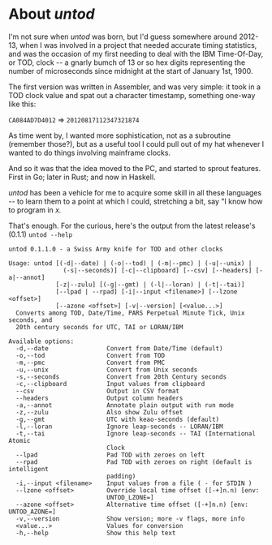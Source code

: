 # About *untod*

I'm not sure when *untod* was born, but I'd guess somewhere around 2012-13,
when I was involved in a project that needed accurate timing statistics,
and was the occasion of my first needing to deal with the IBM Time-Of-Day, 
or TOD, clock -- a gnarly bumch of 13 or so hex digits representing 
the number of microseconds since midnight at the start 
of January 1st, 1900.

The first version was written in Assembler, and was very simple: 
it took in a TOD clock value and spat out a character timestamp, 
something one-way like this:

`CA084AD7D4012` => `20120817112347321874`

As time went by, I wanted more sophistication, 
not as a subroutine (remember those?), 
but as a useful tool I could pull out of my hat 
whenever I wanted to do things involving mainframe clocks.

And so it was that the idea moved to the PC, 
and started to sprout features.
First in Go; later in Rust; and now in Haskell.

*untod* has been a vehicle for me to acquire some skill 
in all these languages -- to learn them to a point at which I could, stretching a bit, say "I know how to program in *x.*

That's enough. For the curious, 
here's the output from the latest release's (0.1.1) `untod --help` 

```
untod 0.1.1.0 - a Swiss Army knife for TOD and other clocks

Usage: untod [(-d|--date) | (-o|--tod) | (-m|--pmc) | (-u|--unix) | 
               (-s|--seconds)] [-c|--clipboard] [--csv] [--headers] [-a|--annot]
             [-z|--zulu] [(-g|--gmt) | (-l|--loran) | (-t|--tai)] 
             [--lpad | --rpad] [-i|--input <filename>] [--lzone <offset>] 
             [--azone <offset>] [-v|--version] [<value...>]
  Converts among TOD, Date/Time, PARS Perpetual Minute Tick, Unix seconds, and
  20th century seconds for UTC, TAI or LORAN/IBM

Available options:
  -d,--date                Convert from Date/Time (default)
  -o,--tod                 Convert from TOD
  -m,--pmc                 Convert from PMC
  -u,--unix                Convert from Unix seconds
  -s,--seconds             Convert from 20th Century seconds
  -c,--clipboard           Input values from clipboard
  --csv                    Output in CSV format
  --headers                Output column headers
  -a,--annot               Annotate plain output with run mode
  -z,--zulu                Also show Zulu offset
  -g,--gmt                 UTC with keao-seconds (default)
  -l,--loran               Ignore leap-seconds -- LORAN/IBM
  -t,--tai                 Ignore leap-seconds -- TAI (International Atomic
                           Clock
  --lpad                   Pad TOD with zeroes on left
  --rpad                   Pad TOD with zeroes on right (default is intelligent
                           padding)
  -i,--input <filename>    Input values from a file ( - for STDIN )
  --lzone <offset>         Override local time offset ([-+]n.n) [env:
                           UNTOD_LZONE=]
  --azone <offset>         Alternative time offset ([-+]n.n) [env: UNTOD_AZONE=]
  -v,--version             Show version; more -v flags, more info
  <value...>               Values for conversion
  -h,--help                Show this help text
```
